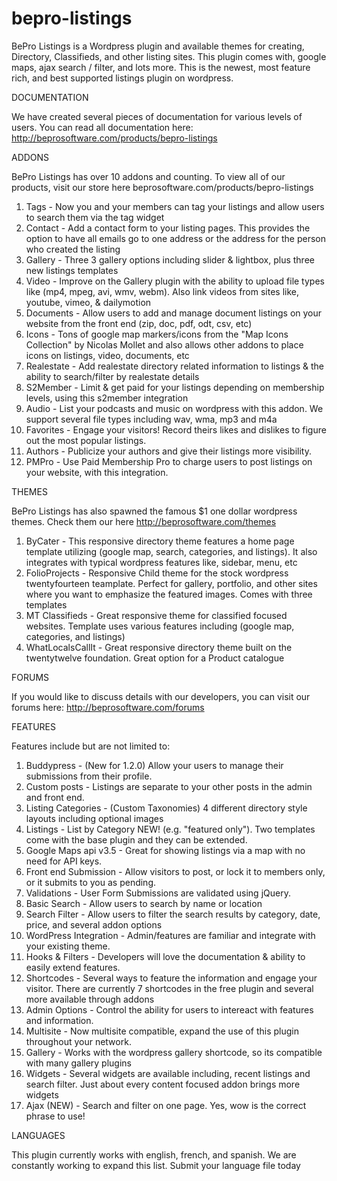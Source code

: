 bepro-listings
==============

BePro Listings is a Wordpress plugin and available themes for creating, Directory, Classifieds, and other listing sites. This plugin comes with, google maps, ajax search / filter, and lots more. This is the newest, most feature rich, and best supported listings plugin on wordpress.

DOCUMENTATION

We have created several pieces of documentation for various levels of users. You can read all documentation here: http://beprosoftware.com/products/bepro-listings

ADDONS

BePro Listings has over 10 addons and counting. To view all of our products, visit our store here beprosoftware.com/products/bepro-listings

1. Tags - Now you and your members can tag your listings and allow users to search them via the tag widget
2. Contact - Add a contact form to your listing pages. This provides the option to have all emails go to one address or the address for the person who created the listing
3. Gallery - Three 3 gallery options including slider & lightbox, plus three new listings templates
4. Video - Improve on the Gallery plugin with the ability to upload file types like (mp4, mpeg, avi, wmv, webm). Also link videos from sites like, youtube, vimeo, & dailymotion
5. Documents - Allow users to add and manage document listings on your website from the front end (zip, doc, pdf, odt, csv, etc)
6. Icons - Tons of google map markers/icons from the "Map Icons Collection" by Nicolas Mollet and also allows other addons to place icons on listings, video, documents, etc
7. Realestate - Add realestate directory related information to listings & the ability to search/filter by realestate details
8. S2Member - Limit & get paid for your listings depending on membership levels, using this s2member integration
9. Audio - List your podcasts and music on wordpress with this addon. We support several file types including wav, wma, mp3 and m4a
10. Favorites - Engage your visitors! Record theirs likes and dislikes to figure out the most popular listings.
11. Authors - Publicize your authors and give their listings more visibility.
12. PMPro - Use Paid Membership Pro to charge users to post listings on your website, with this integration.

THEMES

BePro Listings has also spawned the famous $1 one dollar wordpress themes. Check them our here http://beprosoftware.com/themes

1. ByCater - This responsive directory theme features a home page template utilizing (google map, search, categories, and listings). It also integrates with typical wordpress features like, sidebar, menu, etc
2. FolioProjects - Responsive Child theme for the stock wordpress twentyfourteen teamplate. Perfect for gallery, portfolio, and other sites where you want to emphasize the featured images. Comes with three templates
3. MT Classifieds - Great responsive theme for classified focused websites. Template uses various features including (google map, categories, and listings)
4. WhatLocalsCallIt - Great responsive directory theme built on the twentytwelve foundation. Great option for a Product catalogue

FORUMS

If you would like to discuss details with our developers, you can visit our forums here: http://beprosoftware.com/forums

FEATURES

Features include but are not limited to:

1. Buddypress - (New for 1.2.0) Allow your users to manage their submissions from their profile.
2. Custom posts - Listings are separate to your other posts in the admin and front end.
3. Listing Categories - (Custom Taxonomies) 4 different directory style layouts including optional images
4. Listings - List by Category NEW! (e.g. "featured only"). Two templates come with the base plugin and they can be extended. 
5. Google Maps api v3.5 - Great for showing listings via a map with no need for API keys.
6. Front end Submission  - Allow visitors to post, or lock it to members only, or it submits to you as pending.
7. Validations - User Form Submissions are validated using jQuery.
8. Basic Search - Allow users to search by name or location
9. Search Filter - Allow users to filter the search results by category, date, price, and several addon options 
10. WordPress Integration - Admin/features are familiar and integrate with your existing theme.
11. Hooks & Filters - Developers will love the documentation & ability to easily extend features.
12. Shortcodes - Several ways to feature the information and engage your visitor. There are currently 7 shortcodes in the free plugin and several more available through addons
13. Admin Options - Control the ability for users to intereact with features and information.
14. Multisite - Now multisite compatible, expand the use of this plugin throughout your network.
15. Gallery - Works with the wordpress gallery shortcode, so its compatible with many gallery plugins
16. Widgets - Several widgets are available including, recent listings and search filter. Just about every content focused addon brings more widgets
17. Ajax (NEW) - Search and filter on one page. Yes, wow is the correct phrase to use!

LANGUAGES

This plugin currently works with english, french, and spanish. We are constantly working to expand this list. Submit your language file today